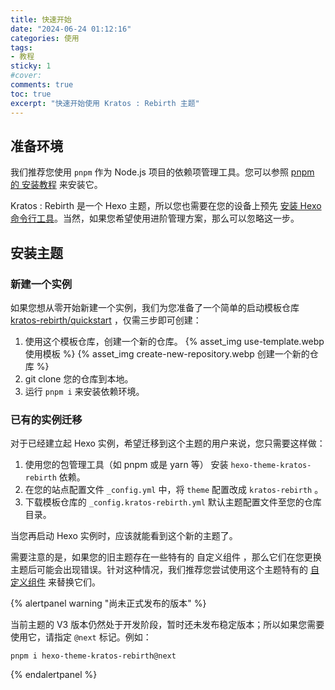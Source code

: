 ```yaml
---
title: 快速开始
date: "2024-06-24 01:12:16"
categories: 使用
tags:
- 教程
sticky: 1
#cover:
comments: true
toc: true
excerpt: "快速开始使用 Kratos : Rebirth 主题"
---
```

## 准备环境

我们推荐您使用 `pnpm` 作为 Node.js 项目的依赖项管理工具。您可以参照 [pnpm 的 安装教程] 来安装它。

Kratos : Rebirth 是一个 Hexo 主题，所以您也需要在您的设备上预先 [安装 Hexo 命令行工具]。当然，如果您希望使用进阶管理方案，那么可以忽略这一步。

[pnpm 的 安装教程]: https://pnpm.io/zh/installation
[安装 Hexo 命令行工具]: https://hexo.io/zh-cn/docs/

## 安装主题

### 新建一个实例

如果您想从零开始新建一个实例，我们为您准备了一个简单的启动模板仓库 [kratos-rebirth/quickstart] ，仅需三步即可创建：

1. 使用这个模板仓库，创建一个新的仓库。
    {% asset_img use-template.webp 使用模板 %}
    {% asset_img create-new-repository.webp 创建一个新的仓库 %}
2. git clone 您的仓库到本地。
3. 运行 `pnpm i` 来安装依赖环境。

[kratos-rebirth/quickstart]: https://github.com/kratos-rebirth/quickstart

### 已有的实例迁移

对于已经建立起 Hexo 实例，希望迁移到这个主题的用户来说，您只需要这样做：

1. 使用您的包管理工具（如 pnpm 或是 yarn 等） 安装 `hexo-theme-kratos-rebirth` 依赖。
2. 在您的站点配置文件 `_config.yml` 中，将 `theme` 配置改成 `kratos-rebirth` 。
3. 下载模板仓库的 `_config.kratos-rebirth.yml` 默认主题配置文件至您的仓库目录。

当您再启动 Hexo 实例时，应该就能看到这个新的主题了。

需要注意的是，如果您的旧主题存在一些特有的 自定义组件 ，那么它们在您更换主题后可能会出现错误。针对这种情况，我们推荐您尝试使用这个主题特有的 [自定义组件] 来替换它们。

[自定义组件]: /posts/custom-components/

{% alertpanel warning "尚未正式发布的版本" %}

当前主题的 V3 版本仍然处于开发阶段，暂时还未发布稳定版本；所以如果您需要使用它，请指定 `@next` 标记。例如：

```shell
pnpm i hexo-theme-kratos-rebirth@next
```

{% endalertpanel %}
